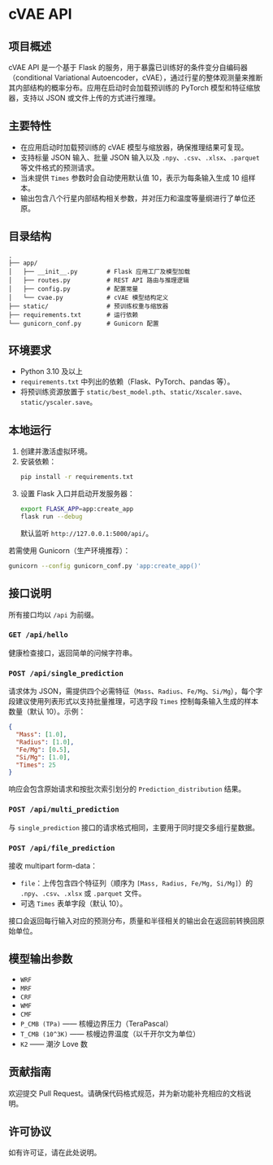 # cVAE API

## 项目概述
cVAE API 是一个基于 Flask 的服务，用于暴露已训练好的条件变分自编码器（conditional Variational Autoencoder，cVAE），通过行星的整体观测量来推断其内部结构的概率分布。应用在启动时会加载预训练的 PyTorch 模型和特征缩放器，支持以 JSON 或文件上传的方式进行推理。

## 主要特性
- 在应用启动时加载预训练的 cVAE 模型与缩放器，确保推理结果可复现。
- 支持标量 JSON 输入、批量 JSON 输入以及 `.npy`、`.csv`、`.xlsx`、`.parquet` 等文件格式的预测请求。
- 当未提供 `Times` 参数时会自动使用默认值 10，表示为每条输入生成 10 组样本。
- 输出包含八个行星内部结构相关参数，并对压力和温度等量纲进行了单位还原。

## 目录结构
```
.
├── app/
│   ├── __init__.py        # Flask 应用工厂及模型加载
│   ├── routes.py          # REST API 路由与推理逻辑
│   ├── config.py          # 配置常量
│   └── cvae.py            # cVAE 模型结构定义
├── static/                # 预训练权重与缩放器
├── requirements.txt       # 运行依赖
└── gunicorn_conf.py       # Gunicorn 配置
```

## 环境要求
- Python 3.10 及以上
- `requirements.txt` 中列出的依赖（Flask、PyTorch、pandas 等）。
- 将预训练资源放置于 `static/best_model.pth`、`static/Xscaler.save`、`static/yscaler.save`。

## 本地运行
1. 创建并激活虚拟环境。
2. 安装依赖：
   ```bash
   pip install -r requirements.txt
   ```
3. 设置 Flask 入口并启动开发服务器：
   ```bash
   export FLASK_APP=app:create_app
   flask run --debug
   ```
   默认监听 `http://127.0.0.1:5000/api/`。

若需使用 Gunicorn（生产环境推荐）：
```bash
gunicorn --config gunicorn_conf.py 'app:create_app()'
```

## 接口说明
所有接口均以 `/api` 为前缀。

### `GET /api/hello`
健康检查接口，返回简单的问候字符串。

### `POST /api/single_prediction`
请求体为 JSON，需提供四个必需特征（`Mass`、`Radius`、`Fe/Mg`、`Si/Mg`），每个字段建议使用列表形式以支持批量推理，可选字段 `Times` 控制每条输入生成的样本数量（默认 10）。示例：
```json
{
  "Mass": [1.0],
  "Radius": [1.0],
  "Fe/Mg": [0.5],
  "Si/Mg": [1.0],
  "Times": 25
}
```
响应会包含原始请求和按批次索引划分的 `Prediction_distribution` 结果。

### `POST /api/multi_prediction`
与 `single_prediction` 接口的请求格式相同，主要用于同时提交多组行星数据。

### `POST /api/file_prediction`
接收 multipart form-data：
- `file`：上传包含四个特征列（顺序为 `[Mass, Radius, Fe/Mg, Si/Mg]`）的 `.npy`、`.csv`、`.xlsx` 或 `.parquet` 文件。
- 可选 `Times` 表单字段（默认 10）。

接口会返回每行输入对应的预测分布，质量和半径相关的输出会在返回前转换回原始单位。

## 模型输出参数
- `WRF`
- `MRF`
- `CRF`
- `WMF`
- `CMF`
- `P_CMB (TPa)` —— 核幔边界压力（TeraPascal）
- `T_CMB (10^3K)` —— 核幔边界温度（以千开尔文为单位）
- `K2` —— 潮汐 Love 数

## 贡献指南
欢迎提交 Pull Request。请确保代码格式规范，并为新功能补充相应的文档说明。

## 许可协议
如有许可证，请在此处说明。
